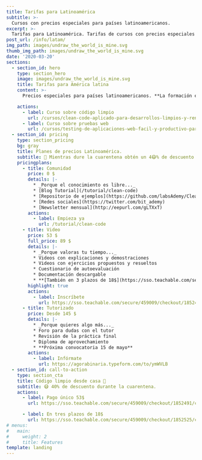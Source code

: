 ```yaml
---
title: Tarifas para Latinoamérica
subtitle: >-
  Cursos con precios especiales para países latinoamericanos.
excerpt: >-
  Tarifas para Latinoamérica. Tarifas de cursos con precios especiales para países latinoamericanos.
post_url: /info/latam/
img_path: images/undraw_the_world_is_mine.svg
thumb_img_path: images/undraw_the_world_is_mine.svg
date: '2020-03-20'
sections:
  - section_id: hero
    type: section_hero
    image: images/undraw_the_world_is_mine.svg
    title: Tarifas para América latina
    content: >-
      Precios especiales para países latinoamericanos. **La formación es un derecho** y queremos acercarla a todos los participantes de América Latina.

    actions:
      - label: Curso sobre código limpio
        url: /cursos/clean-code-aplicado-para-desarrollos-limpios-y-rentables/
      - label: Curso sobre pruebas web
        url: /cursos/testing-de-aplicaciones-web-facil-y-productivo-para-todos/
  - section_id: pricing
    type: section_pricing
    bg: gray
    title: Planes de precios Latinoamérica.
    subtitle: 🏡 Mientras dure la cuarentena obtén un 4😷% de descuento con el cupón BIT_40 sobre el precio oficial.
    pricingplans:
      - title: Comunidad
        price: 0 $
        details: |-
          * _Porque el conocimiento es libre..._
          * [Blog Tutorial](/tutorial/clean-code)
          * [Repositorio de ejemplos](https://github.com/labsAdemy/CleanCodeLab/)
          * [Redes sociales](https://twitter.com/bit_ademy)
          * [Newsletter mensual](http://eepurl.com/gLTXxT)
        actions:
          - label: Empieza ya
            url: /tutorial/clean-code
      - title: Video
        price: 53 $
        full_price: 89 $
        details: |-
          * _Porque valoras tu tiempo..._
          * Videos con explicaciones y demostraciones
          * Videos con ejercicios propuestos y resueltos
          * Cuestionario de autoevaluación
          * Documentación descargable
          * **[También en 3 plazos de 18$](https://sso.teachable.com/secure/459009/checkout/1852525/codigo-limpio?coupon_code=BIT_40)**
        highlight: true
        actions:
          - label: Inscríbete
            url: https://sso.teachable.com/secure/459009/checkout/1852491/codigo-limpio?coupon_code=BIT_40
      - title: Tutorizado
        price: Desde 145 $
        details: |-
          * _Porque quieres algo más..._
          * Foro para dudas con el tutor
          * Revisión de la práctica final
          * Diploma de aprovechamiento
          * **Próxima convocatoria 15 de mayo**
        actions:
          - label: Infórmate
            url: https://agorabinaria.typeform.com/to/ymWVLB
  - section_id: call-to-action
    type: section_cta
    title: Código limpio desde casa 🏡
    subtitle: 😷 40% de descuento durante la cuarentena.
    actions:
      - label: Pago único 53$
        url: https://sso.teachable.com/secure/459009/checkout/1852491/codigo-limpio?coupon_code=BIT_40

      - label: En tres plazos de 18$
        url: https://sso.teachable.com/secure/459009/checkout/1852525/codigo-limpio?coupon_code=BIT_40
# menus:
#   main:
#     weight: 2
#     title: Features
template: landing
---
```

